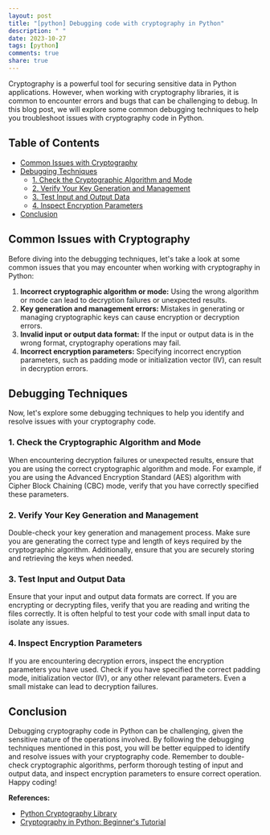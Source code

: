 ```yaml
---
layout: post
title: "[python] Debugging code with cryptography in Python"
description: " "
date: 2023-10-27
tags: [python]
comments: true
share: true
---
```


Cryptography is a powerful tool for securing sensitive data in Python applications. However, when working with cryptography libraries, it is common to encounter errors and bugs that can be challenging to debug. In this blog post, we will explore some common debugging techniques to help you troubleshoot issues with cryptography code in Python.

## Table of Contents
- [Common Issues with Cryptography](#common-issues-with-cryptography)
- [Debugging Techniques](#debugging-techniques)
  - [1. Check the Cryptographic Algorithm and Mode](#1-check-the-cryptographic-algorithm-and-mode)
  - [2. Verify Your Key Generation and Management](#2-verify-your-key-generation-and-management)
  - [3. Test Input and Output Data](#3-test-input-and-output-data)
  - [4. Inspect Encryption Parameters](#4-inspect-encryption-parameters)
- [Conclusion](#conclusion)

## Common Issues with Cryptography

Before diving into the debugging techniques, let's take a look at some common issues that you may encounter when working with cryptography in Python:

1. **Incorrect cryptographic algorithm or mode:** Using the wrong algorithm or mode can lead to decryption failures or unexpected results.
2. **Key generation and management errors:** Mistakes in generating or managing cryptographic keys can cause encryption or decryption errors.
3. **Invalid input or output data format:** If the input or output data is in the wrong format, cryptography operations may fail.
4. **Incorrect encryption parameters:** Specifying incorrect encryption parameters, such as padding mode or initialization vector (IV), can result in decryption errors.

## Debugging Techniques

Now, let's explore some debugging techniques to help you identify and resolve issues with your cryptography code.

### 1. Check the Cryptographic Algorithm and Mode

When encountering decryption failures or unexpected results, ensure that you are using the correct cryptographic algorithm and mode. For example, if you are using the Advanced Encryption Standard (AES) algorithm with Cipher Block Chaining (CBC) mode, verify that you have correctly specified these parameters.

### 2. Verify Your Key Generation and Management

Double-check your key generation and management process. Make sure you are generating the correct type and length of keys required by the cryptographic algorithm. Additionally, ensure that you are securely storing and retrieving the keys when needed.

### 3. Test Input and Output Data

Ensure that your input and output data formats are correct. If you are encrypting or decrypting files, verify that you are reading and writing the files correctly. It is often helpful to test your code with small input data to isolate any issues.

### 4. Inspect Encryption Parameters

If you are encountering decryption errors, inspect the encryption parameters you have used. Check if you have specified the correct padding mode, initialization vector (IV), or any other relevant parameters. Even a small mistake can lead to decryption failures.

## Conclusion

Debugging cryptography code in Python can be challenging, given the sensitive nature of the operations involved. By following the debugging techniques mentioned in this post, you will be better equipped to identify and resolve issues with your cryptography code. Remember to double-check cryptographic algorithms, perform thorough testing of input and output data, and inspect encryption parameters to ensure correct operation. Happy coding!

**References:**
- [Python Cryptography Library](https://cryptography.io/)
- [Cryptography in Python: Beginner's Tutorial](https://realpython.com/python-cryptography/)